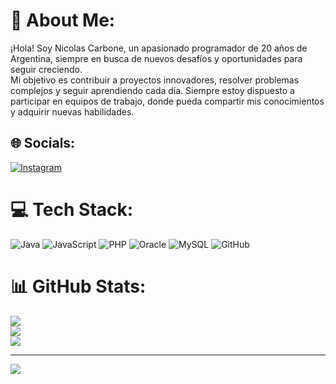 # 💫 About Me:
¡Hola! Soy Nicolas Carbone, un apasionado programador de 20 años de Argentina, siempre en busca de nuevos desafíos y oportunidades para seguir creciendo. <br>Mi objetivo es contribuir a proyectos innovadores, resolver problemas complejos y seguir aprendiendo cada día. Siempre estoy dispuesto a participar en equipos de trabajo, donde pueda compartir mis conocimientos y adquirir nuevas habilidades.


## 🌐 Socials:
[![Instagram](https://img.shields.io/badge/Instagram-%23E4405F.svg?logo=Instagram&logoColor=white)](https://instagram.com/niicocarbone) 

# 💻 Tech Stack:
![Java](https://img.shields.io/badge/java-%23ED8B00.svg?style=for-the-badge&logo=openjdk&logoColor=white) ![JavaScript](https://img.shields.io/badge/javascript-%23323330.svg?style=for-the-badge&logo=javascript&logoColor=%23F7DF1E) ![PHP](https://img.shields.io/badge/php-%23777BB4.svg?style=for-the-badge&logo=php&logoColor=white) ![Oracle](https://img.shields.io/badge/Oracle-F80000?style=for-the-badge&logo=oracle&logoColor=white) ![MySQL](https://img.shields.io/badge/mysql-4479A1.svg?style=for-the-badge&logo=mysql&logoColor=white) ![GitHub](https://img.shields.io/badge/github-%23121011.svg?style=for-the-badge&logo=github&logoColor=white)
# 📊 GitHub Stats:
![](https://github-readme-stats.vercel.app/api?username=Nico-JC&theme=transparent&hide_border=false&include_all_commits=false&count_private=false)<br/>
![](https://nirzak-streak-stats.vercel.app/?user=Nico-JC&theme=transparent&hide_border=false)<br/>
![](https://github-readme-stats.vercel.app/api/top-langs/?username=Nico-JC&theme=transparent&hide_border=false&include_all_commits=false&count_private=false&layout=compact)

---
[![](https://visitcount.itsvg.in/api?id=Nico-JC&icon=0&color=0)](https://visitcount.itsvg.in)

<!-- Proudly created with GPRM ( https://gprm.itsvg.in ) -->
